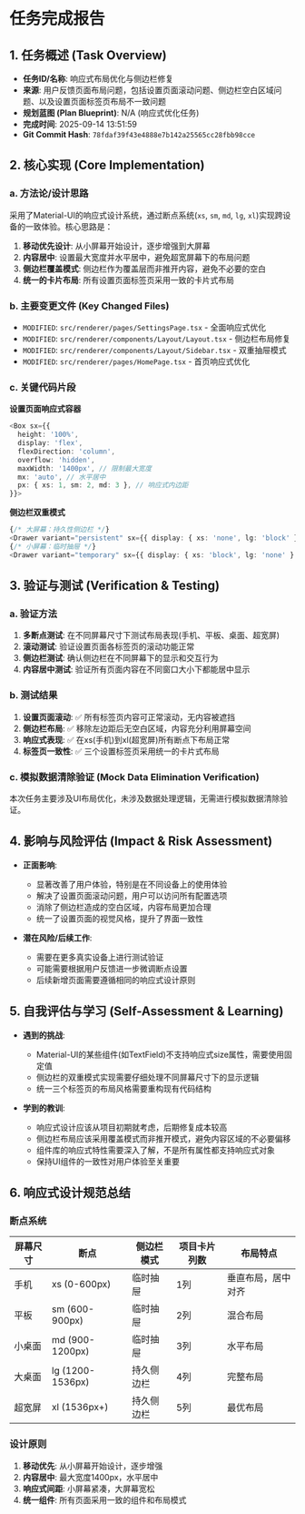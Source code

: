 # 任务完成报告

## 1. 任务概述 (Task Overview)

*   **任务ID/名称**: 响应式布局优化与侧边栏修复
*   **来源**: 用户反馈页面布局问题，包括设置页面滚动问题、侧边栏空白区域问题、以及设置页面标签页布局不一致问题
*   **规划蓝图 (Plan Blueprint)**: N/A (响应式优化任务)
*   **完成时间**: 2025-09-14 13:51:59
*   **Git Commit Hash**: `78fdaf39f43e4888e7b142a25565cc28fbb98cce`

## 2. 核心实现 (Core Implementation)

### a. 方法论/设计思路
采用了Material-UI的响应式设计系统，通过断点系统(`xs`, `sm`, `md`, `lg`, `xl`)实现跨设备的一致体验。核心思路是：
1. **移动优先设计**: 从小屏幕开始设计，逐步增强到大屏幕
2. **内容居中**: 设置最大宽度并水平居中，避免超宽屏幕下的布局问题
3. **侧边栏覆盖模式**: 侧边栏作为覆盖层而非推开内容，避免不必要的空白
4. **统一的卡片布局**: 所有设置页面标签页采用一致的卡片式布局

### b. 主要变更文件 (Key Changed Files)
*   `MODIFIED`: `src/renderer/pages/SettingsPage.tsx` - 全面响应式优化
*   `MODIFIED`: `src/renderer/components/Layout/Layout.tsx` - 侧边栏布局修复
*   `MODIFIED`: `src/renderer/components/Layout/Sidebar.tsx` - 双重抽屉模式
*   `MODIFIED`: `src/renderer/pages/HomePage.tsx` - 首页响应式优化

### c. 关键代码片段

**设置页面响应式容器**
```typescript
<Box sx={{ 
  height: '100%', 
  display: 'flex', 
  flexDirection: 'column',
  overflow: 'hidden',
  maxWidth: '1400px', // 限制最大宽度
  mx: 'auto', // 水平居中
  px: { xs: 1, sm: 2, md: 3 }, // 响应式内边距
}}>
```

**侧边栏双重模式**
```typescript
{/* 大屏幕：持久性侧边栏 */}
<Drawer variant="persistent" sx={{ display: { xs: 'none', lg: 'block' } }}>
{/* 小屏幕：临时抽屉 */}
<Drawer variant="temporary" sx={{ display: { xs: 'block', lg: 'none' } }}>
```

## 3. 验证与测试 (Verification & Testing)

### a. 验证方法
1. **多断点测试**: 在不同屏幕尺寸下测试布局表现(手机、平板、桌面、超宽屏)
2. **滚动测试**: 验证设置页面各标签页的滚动功能正常
3. **侧边栏测试**: 确认侧边栏在不同屏幕下的显示和交互行为
4. **内容居中测试**: 验证所有页面内容在不同窗口大小下都能居中显示

### b. 测试结果
1. **设置页面滚动**: ✅ 所有标签页内容可正常滚动，无内容被遮挡
2. **侧边栏布局**: ✅ 移除左边距后无空白区域，内容充分利用屏幕空间
3. **响应式表现**: ✅ 在xs(手机)到xl(超宽屏)所有断点下布局正常
4. **标签页一致性**: ✅ 三个设置标签页采用统一的卡片式布局

### c. 模拟数据清除验证 (Mock Data Elimination Verification)
本次任务主要涉及UI布局优化，未涉及数据处理逻辑，无需进行模拟数据清除验证。

## 4. 影响与风险评估 (Impact & Risk Assessment)

*   **正面影响**: 
    - 显著改善了用户体验，特别是在不同设备上的使用体验
    - 解决了设置页面滚动问题，用户可以访问所有配置选项
    - 消除了侧边栏造成的空白区域，内容布局更加合理
    - 统一了设置页面的视觉风格，提升了界面一致性

*   **潜在风险/后续工作**: 
    - 需要在更多真实设备上进行测试验证
    - 可能需要根据用户反馈进一步微调断点设置
    - 后续新增页面需要遵循相同的响应式设计原则

## 5. 自我评估与学习 (Self-Assessment & Learning)

*   **遇到的挑战**: 
    - Material-UI的某些组件(如TextField)不支持响应式size属性，需要使用固定值
    - 侧边栏的双重模式实现需要仔细处理不同屏幕尺寸下的显示逻辑
    - 统一三个标签页的布局风格需要重构现有代码结构

*   **学到的教训**: 
    - 响应式设计应该从项目初期就考虑，后期修复成本较高
    - 侧边栏布局应该采用覆盖模式而非推开模式，避免内容区域的不必要偏移
    - 组件库的响应式特性需要深入了解，不是所有属性都支持响应式对象
    - 保持UI组件的一致性对用户体验至关重要

## 6. 响应式设计规范总结

### 断点系统
| 屏幕尺寸 | 断点 | 侧边栏模式 | 项目卡片列数 | 布局特点 |
|---------|------|-----------|-------------|----------|
| 手机 | xs (0-600px) | 临时抽屉 | 1列 | 垂直布局，居中对齐 |
| 平板 | sm (600-900px) | 临时抽屉 | 2列 | 混合布局 |
| 小桌面 | md (900-1200px) | 临时抽屉 | 3列 | 水平布局 |
| 大桌面 | lg (1200-1536px) | 持久侧边栏 | 4列 | 完整布局 |
| 超宽屏 | xl (1536px+) | 持久侧边栏 | 5列 | 最优布局 |

### 设计原则
1. **移动优先**: 从小屏幕开始设计，逐步增强
2. **内容居中**: 最大宽度1400px，水平居中
3. **响应式间距**: 小屏幕紧凑，大屏幕宽松
4. **统一组件**: 所有页面采用一致的组件和布局模式
